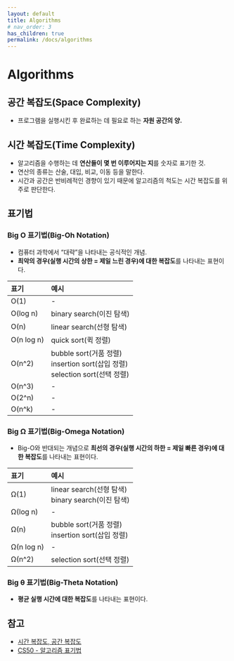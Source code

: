 ```yaml
---
layout: default
title: Algorithms
# nav_order: 3
has_children: true
permalink: /docs/algorithms
---
```


# Algorithms


## 공간 복잡도(Space Complexity)
- 프로그램을 실행시킨 후 완료하는 데 필요로 하는 **자원 공간의 양.**

## 시간 복잡도(Time Complexity)
- 알고리즘을 수행하는 데 **연산들이 몇 번 이루어지는 지**를 숫자로 표기한 것.
- 연산의 종류는 산술, 대입, 비교, 이동 등을 말한다.
- 시간과 공간은 반비례적인 경향이 있기 때문에 알고리즘의 척도는 시간 복잡도를 위주로 판단한다.

## 표기법
### Big O 표기법(Big-Oh Notation)
- 컴퓨터 과학에서 “대략”을 나타내는 공식적인 개념.
- **최악의 경우(실행 시간의 상한 = 제일 느린 경우)에 대한 복잡도**를 나타내는 표현이다.

| 표기 | 예시 |
|:---|:---|
| O(1) | - |
| O(log n) | binary search(이진 탐색) |
| O(n) | linear search(선형 탐색) |
| O(n log n) | quick sort(퀵 정렬) |
| O(n^2) | bubble sort(거품 정렬)<br/>insertion sort(삽입 정렬)<br/>selection sort(선택 정렬) |
| O(n^3) | - |
| O(2^n) | - |
| O(n^k) | - |

### Big Ω 표기법(Big-Omega Notation)
- Big-O와 반대되는 개념으로 **최선의 경우(실행 시간의 하한 = 제일 빠른 경우)에 대한 복잡도**를 나타내는 표현이다.

| 표기 | 예시 |
|:---|:---|
| Ω(1) | linear search(선형 탐색)<br/>binary search(이진 탐색)|
| Ω(log n) | - |
| Ω(n) | bubble sort(거품 정렬)<br/>insertion sort(삽입 정렬) |
| Ω(n log n) | - |
| Ω(n^2) | selection sort(선택 정렬) |

### Big θ 표기법(Big-Theta Notation)
- **평균 실행 시간에 대한 복잡도**를 나타내는 표현이다.

## 참고
- [시간 복잡도, 공간 복잡도](https://madplay.github.io/post/time-complexity-space-complexity)
- [CS50 - 알고리즘 표기법](https://www.boostcourse.org/cs112/lecture/119020?isDesc=false)
